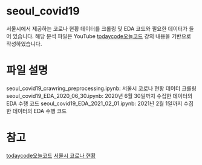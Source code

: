 # seoul_covid19
서울시에서 제공하는 코로나 현황 데이터를 크롤링 및 EDA 코드와 필요한 데이터가 들어 있습니다.
해당 분석 파일은 YouTube [todaycode오늘코드](https://www.youtube.com/channel/UCLR3sD0KB_dWpvcsrLP0aUg) 강의 내용을 기반으로 작성하였습니다.


# 파일 설명
seoul_covid19_crawring_preprocessing.ipynb: 서울시 코로나 현황 데이터 크롤링
seoul_covid19_EDA_2020_06_30.ipynb: 2020년 6월 30일까지 수집한 데이터의 EDA 수행 코드
seoul_covid19_EDA_2021_02_01.ipynb: 2021년 2월 1일까지 수집한 데이터의 EDA 수행 코드

# 참고
[todaycode오늘코드](https://www.youtube.com/channel/UCLR3sD0KB_dWpvcsrLP0aUg) 
[서울시 코로나 현황](www.seoul.go.kr/coronaV/coronaStatus.do)
